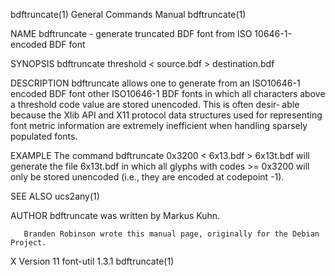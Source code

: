 bdftruncate(1)                                                                           General Commands Manual                                                                           bdftruncate(1)

NAME
       bdftruncate - generate truncated BDF font from ISO 10646-1-encoded BDF font

SYNOPSIS
       bdftruncate threshold < source.bdf > destination.bdf

DESCRIPTION
       bdftruncate allows one to generate from an ISO10646-1 encoded BDF font other ISO10646-1 BDF fonts in which all characters above a threshold code value are stored unencoded.  This is often desir‐
       able because the Xlib API and X11 protocol data structures used for representing font metric information are extremely inefficient when handling sparsely populated fonts.

EXAMPLE
       The command
              bdftruncate 0x3200 < 6x13.bdf > 6x13t.bdf
       will generate the file 6x13t.bdf in which all glyphs with codes >= 0x3200 will only be stored unencoded (i.e., they are encoded at codepoint -1).

SEE ALSO
       ucs2any(1)

AUTHOR
       bdftruncate was written by Markus Kuhn.

       Branden Robinson wrote this manual page, originally for the Debian Project.

X Version 11                                                                                 font-util 1.3.1                                                                               bdftruncate(1)

